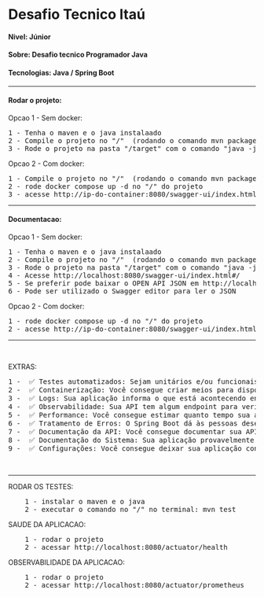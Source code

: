 # Desafio Tecnico Itaú

#### Nivel: Júnior
#### Sobre: Desafio tecnico Programador Java
#### Tecnologias: Java /  Spring Boot


<hr/>

#### Rodar o projeto:
Opcao 1 - Sem docker:
<pre>
1 - Tenha o maven e o java instalaado
2 - Compile o projeto no "/"  (rodando o comando mvn package)
3 - Rode o projeto na pasta "/target" com o comando "java -jar service.jar"
</pre>

Opcao 2 - Com docker:
<pre>
1 - Compile o projeto no "/"  (rodando o comando mvn package)
2 - rode docker compose up -d no "/" do projeto 
3 - acesse http://ip-do-container:8080/swagger-ui/index.html#/
</pre>


<hr/>

#### Documentacao:
Opcao 1 - Sem docker:
<pre>
1 - Tenha o maven e o java instalaado
2 - Compile o projeto no "/"  (rodando o comando mvn package)
3 - Rode o projeto na pasta "/target" com o comando "java -jar service.jar" 
4 - Acesse http://localhost:8080/swagger-ui/index.html#/
5 - Se preferir pode baixar o OPEN API JSON em http://localhost:8080/v3/api-docs
6 - Pode ser utilizado o Swagger editor para ler o JSON
</pre>

Opcao 2 - Com docker:
<pre>
1 - rode docker compose up -d no "/" do projeto 
2 - acesse http://ip-do-container:8080/swagger-ui/index.html#/
</pre>


<hr/><br/>

EXTRAS:
<pre>
1 -  ✅ Testes automatizados: Sejam unitários e/ou funcionais, testes automatizados são importantes e ajudam a evitar problemas no futuro. Se você fizer testes automatizados, atente-se na efetividade dos seus testes! Por exemplo, testar apenas os "caminhos felizes" não é muito efetivo.
2 -  ✅ Containerização: Você consegue criar meios para disponibilizar sua aplicação como um container? OBS: Não é necessário publicar o container da sua aplicação!
3 -  ✅ Logs: Sua aplicação informa o que está acontecendo enquanto ela trabalha? Isso é útil para ajudar as pessoas desenvolvedoras a solucionar eventuais problemas que possam ocorrer.
4 -  ✅ Observabilidade: Sua API tem algum endpoint para verificação da saúde da aplicação (healthcheck)?
5 -  ✅ Performance: Você consegue estimar quanto tempo sua aplicação gasta para calcular as estatísticas?
6 -  ✅ Tratamento de Erros: O Spring Boot dá às pessoas desenvolvedoras ferramentas para se melhorar o tratamento de erros padrão. Você consegue alterar os erros padrão para retornar quais erros ocorreram?
7 -  ✅ Documentação da API: Você consegue documentar sua API? Existem ferramentas e padrões que podem te ajudar com isso!
8 -  ✅ Documentação do Sistema: Sua aplicação provavelmente precisa ser construída antes de ser executada. Você consegue documentar como outra pessoa que pegou sua aplicação pela primeira vez pode construir e executar sua aplicação?
9 -  ✅ Configurações: Você consegue deixar sua aplicação configurável em relação a quantidade de segundos para calcular as estatísticas? Por exemplo: o padrão é 60 segundos, mas e se o usuário quiser 120 segundos?
</pre>

<br/>
<hr/>

RODAR OS TESTES:
<pre>
    1 - instalar o maven e o java
    2 - executar o comando no "/" no terminal: mvn test
</pre>


SAUDE DA APLICACAO:
<pre>
    1 - rodar o projeto
    2 - acessar http://localhost:8080/actuator/health
</pre>

OBSERVABILIDADE DA APLICACAO:
<pre>
    1 - rodar o projeto
    2 - acessar http://localhost:8080/actuator/prometheus
</pre>